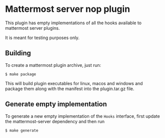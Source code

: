 Mattermost server nop plugin
============================

This plugin has empty implementations of all the hooks available to
mattermost server plugins.

It is meant for testing purposes only.

Building
--------

To create a mattermost plugin archive, just run:
```
$ make package
```
This will build plugin executables for linux, macos and windows and package
them along with the manifest into the plugin.tar.gz file.

Generate empty implementation
-----------------------------

To generate a new empty implementation of the `Hooks` interface, first update
the mattermost-server dependency and then run
```
$ make generate
```
